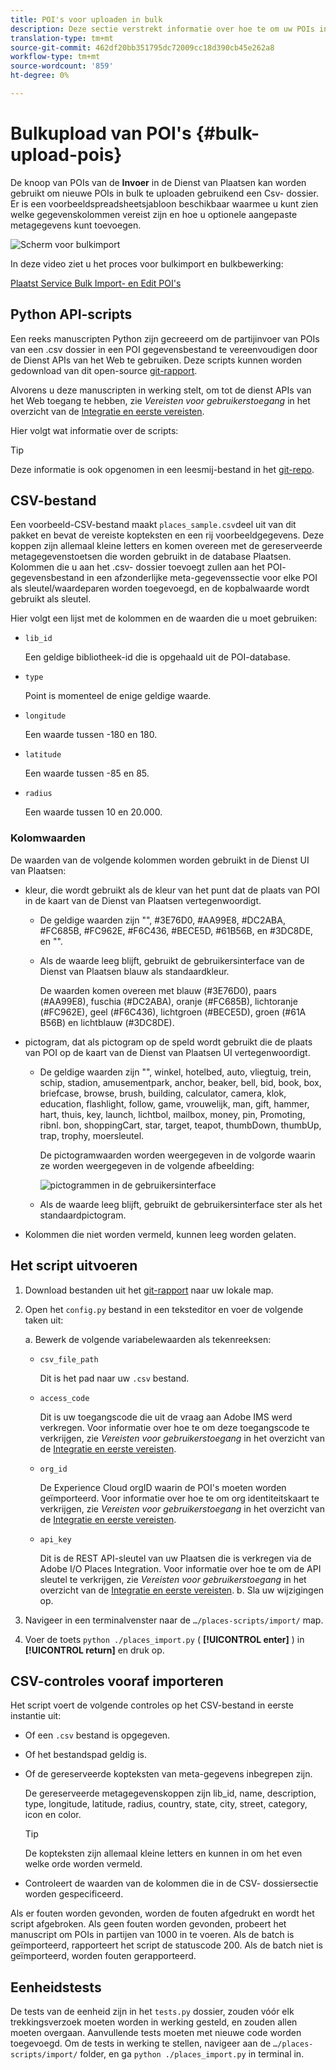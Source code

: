 ```yaml
---
title: POI's voor uploaden in bulk
description: Deze sectie verstrekt informatie over hoe te om uw POIs in bulk te uploaden.
translation-type: tm+mt
source-git-commit: 462df20bb351795dc72009cc18d390cb45e262a8
workflow-type: tm+mt
source-wordcount: '859'
ht-degree: 0%

---
```



# Bulkupload van POI&#39;s {#bulk-upload-pois}

De knoop van POIs van de **Invoer** in de Dienst van Plaatsen kan worden gebruikt om nieuwe POIs in bulk te uploaden gebruikend een Csv- dossier. Er is een voorbeeldspreadsheetsjabloon beschikbaar waarmee u kunt zien welke gegevenskolommen vereist zijn en hoe u optionele aangepaste metagegevens kunt toevoegen.

![Scherm voor bulkimport](/help/assets/Bulk-import.png)

In deze video ziet u het proces voor bulkimport en bulkbewerking:

<!--I changed this embed to a link to pass validation. We should not link to youtube videos, so please upload this to MCP-->

[Plaatst Service Bulk Import- en Edit POI&#39;s](https://www.youtube.com/watch?v=75qVtirsXhg)

## Python API-scripts

Een reeks manuscripten Python zijn gecreeerd om de partijinvoer van POIs van een .csv dossier in een POI gegevensbestand te vereenvoudigen door de Dienst APIs van het Web te gebruiken. Deze scripts kunnen worden gedownload van dit open-source [git-rapport](https://github.com/adobe/places-scripts).

Alvorens u deze manuscripten in werking stelt, om tot de dienst APIs van het Web toegang te hebben, zie *Vereisten voor gebruikerstoegang* in het overzicht van de [Integratie en eerste vereisten](/help/web-service-api/adobe-i-o-integration.md).

Hier volgt wat informatie over de scripts:

>[!TIP]
>
>Deze informatie is ook opgenomen in een leesmij-bestand in het [git-repo](https://github.com/adobe/places-scripts).

## CSV-bestand

Een voorbeeld-CSV-bestand maakt `places_sample.csv`deel uit van dit pakket en bevat de vereiste kopteksten en een rij voorbeeldgegevens. Deze koppen zijn allemaal kleine letters en komen overeen met de gereserveerde metagegevenstoetsen die worden gebruikt in de database Plaatsen. Kolommen die u aan het .csv- dossier toevoegt zullen aan het POI- gegevensbestand in een afzonderlijke meta-gegevenssectie voor elke POI als sleutel/waardeparen worden toegevoegd, en de kopbalwaarde wordt gebruikt als sleutel.

Hier volgt een lijst met de kolommen en de waarden die u moet gebruiken:

* `lib_id`

   Een geldige bibliotheek-id die is opgehaald uit de POI-database.

* `type`

   Point is momenteel de enige geldige waarde.

* `longitude`

   Een waarde tussen -180 en 180.

* `latitude`

   Een waarde tussen -85 en 85.

* `radius`

   Een waarde tussen 10 en 20.000.

### Kolomwaarden

De waarden van de volgende kolommen worden gebruikt in de Dienst UI van Plaatsen:

* kleur, die wordt gebruikt als de kleur van het punt dat de plaats van POI in de kaart van de Dienst van Plaatsen vertegenwoordigt.
   * De geldige waarden zijn &quot;&quot;, #3E76D0, #AA99E8, #DC2ABA, #FC685B, #FC962E, #F6C436, #BECE5D, #61B56B, en #3DC8DE, en &quot;&quot;.
   * Als de waarde leeg blijft, gebruikt de gebruikersinterface van de Dienst van Plaatsen blauw als standaardkleur.

      De waarden komen overeen met blauw (#3E76D0), paars (#AA99E8), fuschia (#DC2ABA), oranje (#FC685B), lichtoranje (#FC962E), geel (#F6C436), lichtgroen (#BECE5D), groen (#61A B56B) en lichtblauw (#3DC8DE).

* pictogram, dat als pictogram op de speld wordt gebruikt die de plaats van POI op de kaart van de Dienst van Plaatsen UI vertegenwoordigt.

   * De geldige waarden zijn &quot;&quot;, winkel, hotelbed, auto, vliegtuig, trein, schip, stadion, amusementpark, anchor, beaker, bell, bid, book, box, briefcase, browse, brush, building, calculator, camera, klok, education, flashlight, follow, game, vrouwelijk, man, gift, hammer, hart, thuis, key, launch, lichtbol, mailbox, money, pin, Promoting, ribnl. bon, shoppingCart, star, target, teapot, thumbDown, thumbUp, trap, trophy, moersleutel.

      De pictogramwaarden worden weergegeven in de volgorde waarin ze worden weergegeven in de volgende afbeelding:

      ![pictogrammen in de gebruikersinterface](/help/assets/UI_icons.png)

   * Als de waarde leeg blijft, gebruikt de gebruikersinterface ster als het standaardpictogram.

* Kolommen die niet worden vermeld, kunnen leeg worden gelaten.

## Het script uitvoeren

1. Download bestanden uit het [git-rapport](https://github.com/adobe/places-scripts) naar uw lokale map.
1. Open het `config.py` bestand in een teksteditor en voer de volgende taken uit:

   a. Bewerk de volgende variabelewaarden als tekenreeksen:

   * `csv_file_path`

      Dit is het pad naar uw `.csv` bestand.

   * `access_code`

      Dit is uw toegangscode die uit de vraag aan Adobe IMS werd verkregen. Voor informatie over hoe te om deze toegangscode te verkrijgen, zie *Vereisten voor gebruikerstoegang* in het overzicht van de [Integratie en eerste vereisten](/help/web-service-api/adobe-i-o-integration.md).

   * `org_id`

      De Experience Cloud orgID waarin de POI&#39;s moeten worden geïmporteerd. Voor informatie over hoe te om org identiteitskaart te verkrijgen, zie *Vereisten voor gebruikerstoegang* in het overzicht van de [Integratie en eerste vereisten](/help/web-service-api/adobe-i-o-integration.md).

   * `api_key`

      Dit is de REST API-sleutel van uw Plaatsen die is verkregen via de Adobe I/O Places Integration. Voor informatie over hoe te om de API sleutel te verkrijgen, zie *Vereisten voor gebruikerstoegang* in het overzicht van de [Integratie en eerste vereisten](/help/web-service-api/adobe-i-o-integration.md).
   b. Sla uw wijzigingen op.

1. Navigeer in een terminalvenster naar de `…/places-scripts/import/` map.
1. Voer de toets `python ./places_import.py` ( **[!UICONTROL enter]** ) in **[!UICONTROL return]** en druk op.


## CSV-controles vooraf importeren

Het script voert de volgende controles op het CSV-bestand in eerste instantie uit:

* Of een `.csv` bestand is opgegeven.
* Of het bestandspad geldig is.
* Of de gereserveerde kopteksten van meta-gegevens inbegrepen zijn.

   De gereserveerde metagegevenskoppen zijn lib_id, name, description, type, longitude, latitude, radius, country, state, city, street, category, icon en color.

   >[!TIP]
   >
   >De kopteksten zijn allemaal kleine letters en kunnen in om het even welke orde worden vermeld.

* Controleert de waarden van de kolommen die in de CSV- dossiersectie worden gespecificeerd.

Als er fouten worden gevonden, worden de fouten afgedrukt en wordt het script afgebroken. Als geen fouten worden gevonden, probeert het manuscript om POIs in partijen van 1000 in te voeren. Als de batch is geïmporteerd, rapporteert het script de statuscode 200. Als de batch niet is geïmporteerd, worden fouten gerapporteerd.

## Eenheidstests

De tests van de eenheid zijn in het `tests.py` dossier, zouden vóór elk trekkingsverzoek moeten worden in werking gesteld, en zouden allen moeten overgaan. Aanvullende tests moeten met nieuwe code worden toegevoegd. Om de tests in werking te stellen, navigeer aan de `…/places-scripts/import/` folder, en ga `python ./places_import.py` in terminal in.
